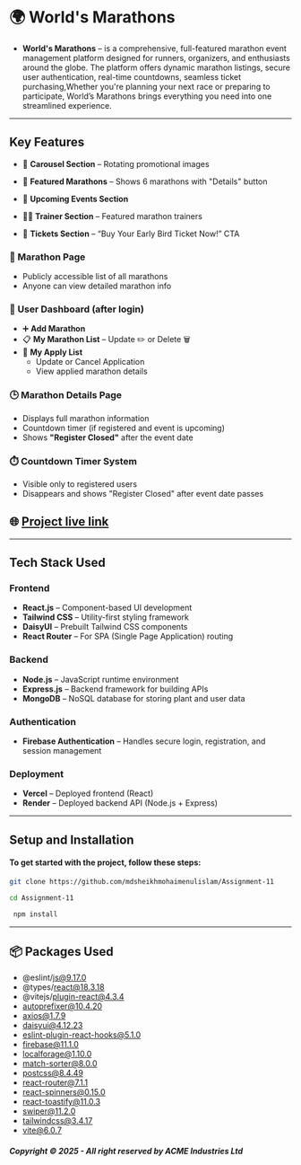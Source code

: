 
# 🌍 World's Marathons

- **World's Marathons** – is a comprehensive, full-featured marathon event management platform designed for runners, organizers, and enthusiasts around the globe. The platform offers dynamic marathon listings, secure user authentication, real-time countdowns, seamless ticket purchasing,Whether you're planning your next race or preparing to participate, World’s Marathons brings everything you need into one streamlined experience.


  
---


## Key Features
- 🔁 **Carousel Section** – Rotating promotional images

- 🏃 **Featured Marathons** – Shows 6 marathons with "Details" button

- 📅 **Upcoming Events Section**
- 🧑‍🏫 **Trainer Section** – Featured marathon trainers
- 🎫 **Tickets Section** – “Buy Your Early Bird Ticket Now!” CTA

### 🏃 Marathon Page
- Publicly accessible list of all marathons
- Anyone can view detailed marathon info

### 📂 User Dashboard (after login)
- ➕ **Add Marathon**
- 📋 **My Marathon List** – Update ✏️ or Delete 🗑️
- 📝 **My Apply List**
  - Update or Cancel Application
  - View applied marathon details

### 🕒 Marathon Details Page
- Displays full marathon information
- Countdown timer (if registered and event is upcoming)
- Shows **"Register Closed"** after the event date

### ⏱️ Countdown Timer System
- Visible only to registered users
- Disappears and shows "Register Closed" after event date passes


## 🌐 [Project live link](https://worldsmarathons-ab5a1.web.app/)

---

##  Tech Stack Used
###  Frontend
- **React.js** – Component-based UI development  
- **Tailwind CSS** – Utility-first styling framework  
- **DaisyUI** – Prebuilt Tailwind CSS components  
- **React Router** – For SPA (Single Page Application) routing  

###  Backend
- **Node.js** – JavaScript runtime environment  
- **Express.js** – Backend framework for building APIs  
- **MongoDB** – NoSQL database for storing plant and user data  

###  Authentication
- **Firebase Authentication** – Handles secure login, registration, and session management

###  Deployment
- **Vercel** – Deployed frontend (React)  
- **Render** – Deployed backend API (Node.js + Express)

---


## Setup and Installation
#### To get started with the project, follow these steps:

```bash
git clone https://github.com/mdsheikhmohaimenulislam/Assignment-11

```

```bash
cd Assignment-11

```

```bash
 npm install

```

---



## 📦 Packages Used

- @eslint/js@9.17.0
- @types/react@18.3.18
- @vitejs/plugin-react@4.3.4
- autoprefixer@10.4.20
- axios@1.7.9
- daisyui@4.12.23
- eslint-plugin-react-hooks@5.1.0
- firebase@11.1.0
- localforage@1.10.0
- match-sorter@8.0.0
- postcss@8.4.49
- react-router@7.1.1
- react-spinners@0.15.0
- react-toastify@11.0.3
- swiper@11.2.0
- tailwindcss@3.4.17
- vite@6.0.7


##### Copyright © 2025 - All right reserved by ACME Industries Ltd